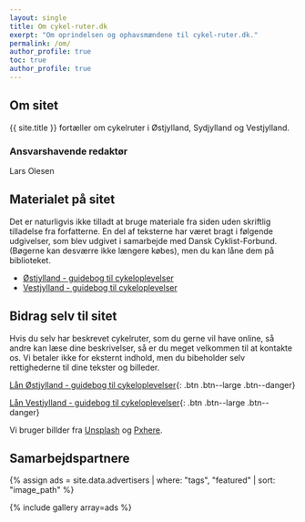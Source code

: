 ```yaml
---
layout: single
title: Om cykel-ruter.dk
exerpt: "Om oprindelsen og ophavsmændene til cykel-ruter.dk."
permalink: /om/
author_profile: true
toc: true
author_profile: true
---
```


## Om sitet

{{ site.title }} fortæller om cykelruter i Østjylland, Sydjylland og Vestjylland.

### Ansvarshavende redaktør

Lars Olesen

## Materialet på sitet

Det er naturligvis ikke tilladt at bruge materiale fra siden uden skriftlig tilladelse fra forfatterne. En del af teksterne har været bragt i følgende udgivelser, som blev udgivet i samarbejde med Dansk Cyklist-Forbund. (Bøgerne kan desværre ikke længere købes), men du kan låne dem på biblioteket.

- [Østjylland - guidebog til cykeloplevelser](https://bibliotek.dk/da/work/870970-basis%3A26917603)
- [Vestjylland - guidebog til cykeloplevelser](https://bibliotek.dk/da/work/870970-basis%3A26918979)

## Bidrag selv til sitet

Hvis du selv har beskrevet cykelruter, som du gerne vil have online, så andre kan læse dine beskrivelser, så er du meget velkommen til at kontakte os. Vi betaler ikke for eksternt indhold, men du bibeholder selv rettighederne til dine tekster og billeder.

[Lån Østjylland - guidebog til cykeloplevelser](https://bibliotek.dk/da/work/870970-basis%3A26917603){: .btn .btn--large .btn--danger}

[Lån Vestjylland - guidebog til cykeloplevelser](https://bibliotek.dk/da/work/870970-basis%3A26918979){: .btn .btn--large .btn--danger}

Vi bruger billder fra [Unsplash](http://unsplash.com) og [Pxhere](https://pxhere.com/).

## Samarbejdspartnere

{% assign ads = site.data.advertisers | where: "tags", "featured" | sort: "image_path" %}

{% include gallery array=ads %}
